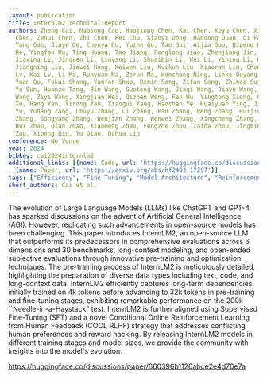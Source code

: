 ```yaml
---
layout: publication
title: Internlm2 Technical Report
authors: Zheng Cai, Maosong Cao, Haojiong Chen, Kai Chen, Keyu Chen, Xin Chen, Xun
  Chen, Zehui Chen, Zhi Chen, Pei Chu, Xiaoyi Dong, Haodong Duan, Qi Fan, Zhaoye Fei,
  Yang Gao, Jiaye Ge, Chenya Gu, Yuzhe Gu, Tao Gui, Aijia Guo, Qipeng Guo, Conghui
  He, Yingfan Hu, Ting Huang, Tao Jiang, Penglong Jiao, Zhenjiang Jin, Zhikai Lei,
  Jiaxing Li, Jingwen Li, Linyang Li, Shuaibin Li, Wei Li, Yining Li, Hongwei Liu,
  Jiangning Liu, Jiawei Hong, Kaiwen Liu, Kuikun Liu, Xiaoran Liu, Chengqi Lv, Haijun
  Lv, Kai Lv, Li Ma, Runyuan Ma, Zerun Ma, Wenchang Ning, Linke Ouyang, Jiantao Qiu,
  Yuan Qu, Fukai Shang, Yunfan Shao, Demin Song, Zifan Song, Zhihao Sui, Peng Sun,
  Yu Sun, Huanze Tang, Bin Wang, Guoteng Wang, Jiaqi Wang, Jiayu Wang, Rui Wang, Yudong
  Wang, Ziyi Wang, Xingjian Wei, Qizhen Weng, Fan Wu, Yingtong Xiong, Chao Xu, Ruiliang
  Xu, Hang Yan, Yirong Yan, Xiaogui Yang, Haochen Ye, Huaiyuan Ying, Jia Yu, Jing
  Yu, Yuhang Zang, Chuyu Zhang, Li Zhang, Pan Zhang, Peng Zhang, Ruijie Zhang, Shuo
  Zhang, Songyang Zhang, Wenjian Zhang, Wenwei Zhang, Xingcheng Zhang, Xinyue Zhang,
  Hui Zhao, Qian Zhao, Xiaomeng Zhao, Fengzhe Zhou, Zaida Zhou, Jingming Zhuo, Yicheng
  Zou, Xipeng Qiu, Yu Qiao, Dahua Lin
conference: No Venue
year: 2024
bibkey: cai2024internlm2
additional_links: [{name: Code, url: 'https://huggingface.co/discussions/paper/660396b1126abce2e4d76e7a'},
  {name: Paper, url: 'https://arxiv.org/abs/hf2403.17297'}]
tags: ["Efficiency", "Fine-Tuning", "Model Architecture", "Reinforcement Learning", "Training Techniques"]
short_authors: Cai et al.
---
```

The evolution of Large Language Models (LLMs) like ChatGPT and GPT-4 has sparked discussions on the advent of Artificial General Intelligence (AGI). However, replicating such advancements in open-source models has been challenging. This paper introduces InternLM2, an open-source LLM that outperforms its predecessors in comprehensive evaluations across 6 dimensions and 30 benchmarks, long-context modeling, and open-ended subjective evaluations through innovative pre-training and optimization techniques. The pre-training process of InternLM2 is meticulously detailed, highlighting the preparation of diverse data types including text, code, and long-context data. InternLM2 efficiently captures long-term dependencies, initially trained on 4k tokens before advancing to 32k tokens in pre-training and fine-tuning stages, exhibiting remarkable performance on the 200k ``Needle-in-a-Haystack" test. InternLM2 is further aligned using Supervised Fine-Tuning (SFT) and a novel Conditional Online Reinforcement Learning from Human Feedback (COOL RLHF) strategy that addresses conflicting human preferences and reward hacking. By releasing InternLM2 models in different training stages and model sizes, we provide the community with insights into the model's evolution.

https://huggingface.co/discussions/paper/660396b1126abce2e4d76e7a